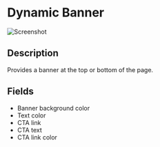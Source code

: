 # Dynamic Banner

![Screenshot](https://github.com/optimizely/extension-library/blob/master/Editor%20Extensions/Dynamic%20Banner/screenshot.png)

## Description

Provides a banner at the top or bottom of the page.

## Fields

* Banner background color
* Text color
* CTA link
* CTA text
* CTA link color


